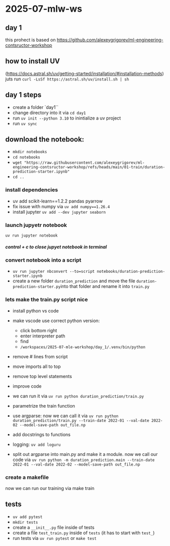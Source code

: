 # 2025-07-mlw-ws

## day 1
this prohect is based on https://github.com/alexeygrigorev/ml-engineering-contsructor-workshop

## how to install UV  
(https://docs.astral.sh/uv/getting-started/installation/#installation-methods)
juts run `curl -LsSf https://astral.sh/uv/install.sh | sh`

## day 1 steps

- create a folder `day1``
- change directory into it via `cd day1`
- run `uv init --python 3.10` to inintialize a uv project
- run `uv sync` 


## download the notebook:

- `mkdir notebooks`
- `cd notebooks`
- `wget "https://raw.githubusercontent.com/alexeygrigorev/ml-engineering-contsructor-workshop/refs/heads/main/01-train/duration-prediction-starter.ipynb"`
- `cd .. `  

### install dependencies
- uv add scikit-learn==1.2.2 pandas pyarrow
- fix issue with numpy via `uv add numpy==1.26.4`
- install jupyter `uv add --dev jupyter seaborn`

### launch jupyetr notebook
`uv run jupyter notebook`

##### control + c to close jupyet notebook in terminal #### 

### convert notebook into a script
- `uv run jupyter nbconvert --to=script notebooks/duration-prediction-starter.ipynb`
- create a new folder `duration_prediction` and move the file `duration-prediction-starter.py`into that folder and rename it into `train.py`

### lets make the train.py script nice
- install python vs code 
- make vscode use correct python version:
    - click bottom right
    - enter interpreter path
    - find 
    - `/workspaces/2025-07-mle-workshop/day_1/.venv/bin/python`

- remove # lines from script
- move imports all to top
- remove top level statements
- improve code
- we can run it via `uv run python duration_prediction/train.py`
- parametrize the train function
- use argparse: now we can call it via `uv run python duration_prediction/train.py --train-date 2022-01 --val-date 2022-02 --model-save-path out_file.np`
- add docstrings to functions
- logging: `uv add loguru`
- split out argparse into main.py and make it a module. now we call our code via `uv run python -m duration_prediction.main --train-date 2022-01 --val-date 2022-02 --model-save-path out_file.np`

### create a makefile
now we can run our training via make train

## tests
- `uv add pytest`
-  `mkdir tests`
- create a `__init__.py` file inside of tests
- create a file `test_train.py` inside of `tests` (it has to start with `test_`)
- run tests via `uv run pytest` or `make test`

